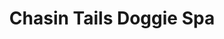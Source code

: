 ---
title: "Chasin Tails Doggie Spa"
url: /bridgeton/chasin-tails-doggie-spa/
shop: pet grooming
---
